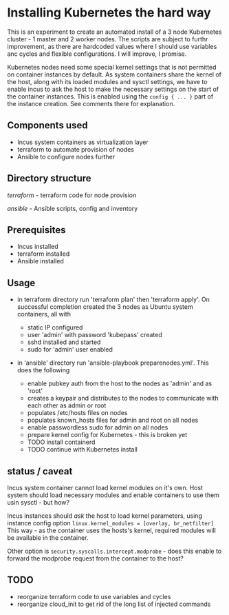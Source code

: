 # Installing Kubernetes the hard way
This is an experiment to create an automated install of a 3 node Kubernetes cluster - 1 master and 2 worker nodes.
The scripts are subject to furthr improvement, as there are hardcoded values where I should use variables anc cycles and flexible configurations. I will improve, I promise.

Kubernetes nodes need some special kernel settings that is not permitted on container instances by default. As system containers share the kernel of the host, along with its loaded modules and sysctl settings, we have to enable incus to ask the host to make the necessary settings on the start of the container instances. This is enabled using the `config { ... }` part of the instance creation. See comments there for explanation.

## Components used

* Incus system containers as virtualization layer
* terraform to automate provision of nodes
* Ansible to configure nodes further

## Directory structure

*terraform* - terraform code for node provision

*ansible* - Ansible scripts, config and inventory

## Prerequisites

* Incus installed
* terraform installed
* Ansible installed

## Usage

* in terraform directory run 'terraform plan' then 'terraform apply'. On successful completion created the 3 nodes as Ubuntu system containers, all with
  *  static IP configured
  *  user 'admin' with password 'kubepass' created
  *  sshd installed and started
  *  sudo for 'admin' user enabled
 
* in 'ansible' directory run 'ansible-playbook preparenodes.yml'. This does the following
   * enable pubkey auth from the host to the nodes as 'admin' and as 'root'
   * creates a keypair and distributes to the nodes to communicate with each other as admin or root
   * populates /etc/hosts files on nodes
   * populates known_hosts files for admin and root on all nodes
   * enable passwordless sudo for admin on all nodes
   * prepare kernel config for Kubernetes - this is broken yet
   * TODO install containerd
   * TODO continue with Kubernetes install

 ## status /  caveat

Incus system container cannot load kernel modules on it's own. Host system should load necessary modules and enable containers to use them usin sysctl - but how?
 
Incus instances should *ask* the host to load kernel parameters, using instance config option `linux.kernel_modules = [overlay, br_netfilter]` This way - as the container uses the hosts's kernel, required modules will be available in the container.

Other option is `security.syscalls.intercept.modprobe` - does this enable to forward the modprobe request from the container to the host?

## TODO

* reorganize terraform code to use variables and cycles
* reorganize cloud_init to get rid of the long list of injected commands